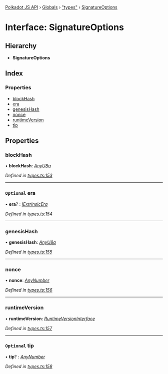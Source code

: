 [Polkadot JS API](../README.md) › [Globals](../globals.md) › ["types"](../modules/_types_.md) › [SignatureOptions](_types_.signatureoptions.md)

# Interface: SignatureOptions

## Hierarchy

* **SignatureOptions**

## Index

### Properties

* [blockHash](_types_.signatureoptions.md#blockhash)
* [era](_types_.signatureoptions.md#optional-era)
* [genesisHash](_types_.signatureoptions.md#genesishash)
* [nonce](_types_.signatureoptions.md#nonce)
* [runtimeVersion](_types_.signatureoptions.md#runtimeversion)
* [tip](_types_.signatureoptions.md#optional-tip)

## Properties

###  blockHash

• **blockHash**: *[AnyU8a](../modules/_types_.md#anyu8a)*

*Defined in [types.ts:153](https://github.com/polkadot-js/api/blob/306857ae07/packages/types/src/types.ts#L153)*

___

### `Optional` era

• **era**? : *[IExtrinsicEra](_types_.iextrinsicera.md)*

*Defined in [types.ts:154](https://github.com/polkadot-js/api/blob/306857ae07/packages/types/src/types.ts#L154)*

___

###  genesisHash

• **genesisHash**: *[AnyU8a](../modules/_types_.md#anyu8a)*

*Defined in [types.ts:155](https://github.com/polkadot-js/api/blob/306857ae07/packages/types/src/types.ts#L155)*

___

###  nonce

• **nonce**: *[AnyNumber](../modules/_types_.md#anynumber)*

*Defined in [types.ts:156](https://github.com/polkadot-js/api/blob/306857ae07/packages/types/src/types.ts#L156)*

___

###  runtimeVersion

• **runtimeVersion**: *[RuntimeVersionInterface](_types_.runtimeversioninterface.md)*

*Defined in [types.ts:157](https://github.com/polkadot-js/api/blob/306857ae07/packages/types/src/types.ts#L157)*

___

### `Optional` tip

• **tip**? : *[AnyNumber](../modules/_types_.md#anynumber)*

*Defined in [types.ts:158](https://github.com/polkadot-js/api/blob/306857ae07/packages/types/src/types.ts#L158)*
